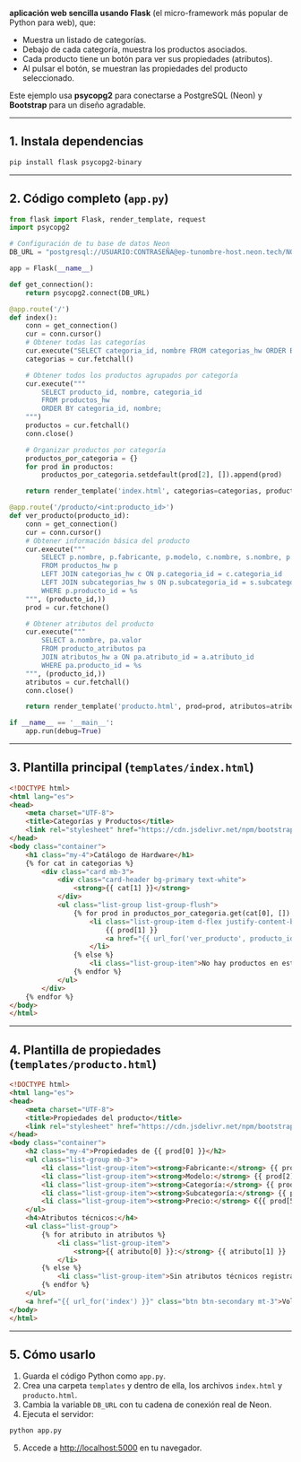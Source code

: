  **aplicación web sencilla usando Flask** (el micro-framework más popular de Python para web), que:

- Muestra un listado de categorías.
- Debajo de cada categoría, muestra los productos asociados.
- Cada producto tiene un botón para ver sus propiedades (atributos).
- Al pulsar el botón, se muestran las propiedades del producto seleccionado.

Este ejemplo usa **psycopg2** para conectarse a PostgreSQL (Neon) y **Bootstrap** para un diseño agradable.

---

## 1. **Instala dependencias**

```bash
pip install flask psycopg2-binary
```


---

## 2. **Código completo (`app.py`)**

```python
from flask import Flask, render_template, request
import psycopg2

# Configuración de tu base de datos Neon
DB_URL = "postgresql://USUARIO:CONTRASEÑA@ep-tunombre-host.neon.tech/NOMBRE_BD?sslmode=require"

app = Flask(__name__)

def get_connection():
    return psycopg2.connect(DB_URL)

@app.route('/')
def index():
    conn = get_connection()
    cur = conn.cursor()
    # Obtener todas las categorías
    cur.execute("SELECT categoria_id, nombre FROM categorias_hw ORDER BY nombre;")
    categorias = cur.fetchall()

    # Obtener todos los productos agrupados por categoría
    cur.execute("""
        SELECT producto_id, nombre, categoria_id
        FROM productos_hw
        ORDER BY categoria_id, nombre;
    """)
    productos = cur.fetchall()
    conn.close()

    # Organizar productos por categoría
    productos_por_categoria = {}
    for prod in productos:
        productos_por_categoria.setdefault(prod[2], []).append(prod)

    return render_template('index.html', categorias=categorias, productos_por_categoria=productos_por_categoria)

@app.route('/producto/<int:producto_id>')
def ver_producto(producto_id):
    conn = get_connection()
    cur = conn.cursor()
    # Obtener información básica del producto
    cur.execute("""
        SELECT p.nombre, p.fabricante, p.modelo, c.nombre, s.nombre, p.precio_sugerido
        FROM productos_hw p
        LEFT JOIN categorias_hw c ON p.categoria_id = c.categoria_id
        LEFT JOIN subcategorias_hw s ON p.subcategoria_id = s.subcategoria_id
        WHERE p.producto_id = %s
    """, (producto_id,))
    prod = cur.fetchone()

    # Obtener atributos del producto
    cur.execute("""
        SELECT a.nombre, pa.valor
        FROM producto_atributos pa
        JOIN atributos_hw a ON pa.atributo_id = a.atributo_id
        WHERE pa.producto_id = %s
    """, (producto_id,))
    atributos = cur.fetchall()
    conn.close()

    return render_template('producto.html', prod=prod, atributos=atribos)

if __name__ == '__main__':
    app.run(debug=True)
```


---

## 3. **Plantilla principal (`templates/index.html`)**

```html
<!DOCTYPE html>
<html lang="es">
<head>
    <meta charset="UTF-8">
    <title>Categorías y Productos</title>
    <link rel="stylesheet" href="https://cdn.jsdelivr.net/npm/bootstrap@5.3.2/dist/css/bootstrap.min.css">
</head>
<body class="container">
    <h1 class="my-4">Catálogo de Hardware</h1>
    {% for cat in categorias %}
        <div class="card mb-3">
            <div class="card-header bg-primary text-white">
                <strong>{{ cat[1] }}</strong>
            </div>
            <ul class="list-group list-group-flush">
                {% for prod in productos_por_categoria.get(cat[0], []) %}
                    <li class="list-group-item d-flex justify-content-between align-items-center">
                        {{ prod[1] }}
                        <a href="{{ url_for('ver_producto', producto_id=prod[0]) }}" class="btn btn-info btn-sm">Ver propiedades</a>
                    </li>
                {% else %}
                    <li class="list-group-item">No hay productos en esta categoría.</li>
                {% endfor %}
            </ul>
        </div>
    {% endfor %}
</body>
</html>
```


---

## 4. **Plantilla de propiedades (`templates/producto.html`)**

```html
<!DOCTYPE html>
<html lang="es">
<head>
    <meta charset="UTF-8">
    <title>Propiedades del producto</title>
    <link rel="stylesheet" href="https://cdn.jsdelivr.net/npm/bootstrap@5.3.2/dist/css/bootstrap.min.css">
</head>
<body class="container">
    <h2 class="my-4">Propiedades de {{ prod[0] }}</h2>
    <ul class="list-group mb-3">
        <li class="list-group-item"><strong>Fabricante:</strong> {{ prod[1] }}</li>
        <li class="list-group-item"><strong>Modelo:</strong> {{ prod[2] }}</li>
        <li class="list-group-item"><strong>Categoría:</strong> {{ prod[3] }}</li>
        <li class="list-group-item"><strong>Subcategoría:</strong> {{ prod[4] or 'N/A' }}</li>
        <li class="list-group-item"><strong>Precio:</strong> €{{ prod[5] }}</li>
    </ul>
    <h4>Atributos técnicos:</h4>
    <ul class="list-group">
        {% for atributo in atributos %}
            <li class="list-group-item">
                <strong>{{ atributo[0] }}:</strong> {{ atributo[1] }}
            </li>
        {% else %}
            <li class="list-group-item">Sin atributos técnicos registrados.</li>
        {% endfor %}
    </ul>
    <a href="{{ url_for('index') }}" class="btn btn-secondary mt-3">Volver al catálogo</a>
</body>
</html>
```


---

## 5. **Cómo usarlo**

1. Guarda el código Python como `app.py`.
2. Crea una carpeta `templates` y dentro de ella, los archivos `index.html` y `producto.html`.
3. Cambia la variable `DB_URL` con tu cadena de conexión real de Neon.
4. Ejecuta el servidor:

```bash
python app.py
```

5. Accede a [http://localhost:5000](http://localhost:5000) en tu navegador.



